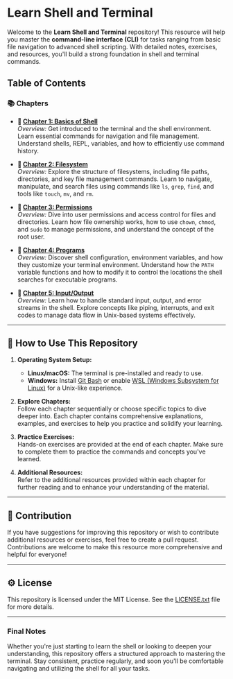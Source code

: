 # Learn Shell and Terminal

Welcome to the **Learn Shell and Terminal** repository! This resource will help you master the **command-line interface (CLI)** for tasks ranging from basic file navigation to advanced shell scripting. With detailed notes, exercises, and resources, you'll build a strong foundation in shell and terminal commands.

## Table of Contents

### 📚 **Chapters**

- **🔹 [Chapter 1: Basics of Shell](./chapters/chapter-1/README.md)**  
   _Overview:_ Get introduced to the terminal and the shell environment. Learn essential commands for navigation and file management. Understand shells, REPL, variables, and how to efficiently use command history.

- **🔹 [Chapter 2: Filesystem](./chapters/chapter-2/README.md)**  
   _Overview:_ Explore the structure of filesystems, including file paths, directories, and key file management commands. Learn to navigate, manipulate, and search files using commands like `ls`, `grep`, `find`, and tools like `touch`, `mv`, and `rm`.

- **🔹 [Chapter 3: Permissions](./chapters/chapter-3/README.md)**  
   _Overview:_ Dive into user permissions and access control for files and directories. Learn how file ownership works, how to use `chown`, `chmod`, and `sudo` to manage permissions, and understand the concept of the root user.

- **🔹 [Chapter 4: Programs](./chapters/chapter-4/README.md)**  
   _Overview:_ Discover shell configuration, environment variables, and how they customize your terminal environment. Understand how the `PATH` variable functions and how to modify it to control the locations the shell searches for executable programs.

- **🔹 [Chapter 5: Input/Output](./chapters/chapter-5/README.md)**  
   _Overview:_ Learn how to handle standard input, output, and error streams in the shell. Explore concepts like piping, interrupts, and exit codes to manage data flow in Unix-based systems effectively.

---

## 🚀 How to Use This Repository

1. **Operating System Setup:**

   - **Linux/macOS:** The terminal is pre-installed and ready to use.
   - **Windows:** Install [Git Bash](https://gitforwindows.org/) or enable [WSL (Windows Subsystem for Linux)](https://docs.microsoft.com/en-us/windows/wsl/) for a Unix-like experience.

2. **Explore Chapters:**  
   Follow each chapter sequentially or choose specific topics to dive deeper into. Each chapter contains comprehensive explanations, examples, and exercises to help you practice and solidify your learning.

3. **Practice Exercises:**  
   Hands-on exercises are provided at the end of each chapter. Make sure to complete them to practice the commands and concepts you've learned.

4. **Additional Resources:**  
   Refer to the additional resources provided within each chapter for further reading and to enhance your understanding of the material.

---

## 📑 Contribution

If you have suggestions for improving this repository or wish to contribute additional resources or exercises, feel free to create a pull request. Contributions are welcome to make this resource more comprehensive and helpful for everyone!

---

## ⚙️ License

This repository is licensed under the MIT License. See the [LICENSE.txt](https://github.com/rokib97/learn-shell-terminal/blob/main/LICENSE.txt) file for more details.

---

### Final Notes

Whether you're just starting to learn the shell or looking to deepen your understanding, this repository offers a structured approach to mastering the terminal. Stay consistent, practice regularly, and soon you'll be comfortable navigating and utilizing the shell for all your tasks.
